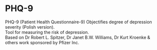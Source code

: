 # PHQ-9
PHQ-9 (Patient Health Questionnaire-9) Objectifies degree of depression severity (Polish version). <br>
Tool for measuring the risk of depression. <br>
Based on Dr Robert L. Spitzer, Dr Janet B.W. Williams, Dr Kurt Kroenke & others work sponsored by Pfizer Inc.<br>
